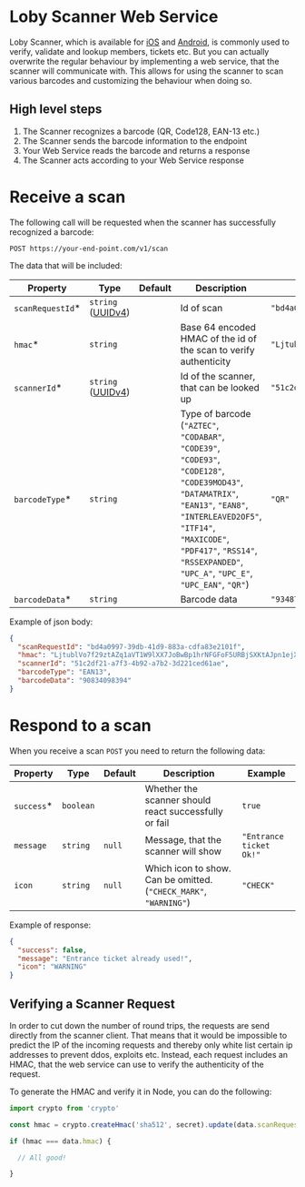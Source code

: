 # Loby Scanner Web Service

Loby Scanner, which is available for [iOS](https://apps.apple.com/app/loby-scanner/id1616875931) and [Android](https://play.google.com/store/apps/details?id=com.loby.scannerapp), is commonly used to verify, validate and lookup members, tickets etc. But you can actually overwrite the regular behaviour by implementing a web service, that the scanner will communicate with. This allows for using the scanner to scan various barcodes and customizing the behaviour when doing so.


## High level steps

1. The Scanner recognizes a barcode (QR, Code128, EAN-13 etc.)
2. The Scanner sends the barcode information to the endpoint
3. Your Web Service reads the barcode and returns a response
4. The Scanner acts according to your Web Service response


# Receive a scan

The following call will be requested when the scanner has successfully recognized a barcode:

`POST https://your-end-point.com/v1/scan`

The data that will be included:

| Property | Type | Default | Description | Example |
| - | - | - | - | - |
| `scanRequestId`* | `string` ([UUIDv4](https://en.wikipedia.org/wiki/Universally_unique_identifier)) | | Id of scan | `"bd4a0997-39db-41d9-883a-cdfa83e2101f"` |
| `hmac`* | `string` | | Base 64 encoded HMAC of the id of the scan to verify authenticity | `"LjtublVo7f29ztAZq1aVT1W9lXX7JoBwBp1hrNFGFoF5URBjSXKtAJpn1ejXrG+Mh4pMI0samNlpdmogtBabuw=="` |
| `scannerId`* | `string` ([UUIDv4](https://en.wikipedia.org/wiki/Universally_unique_identifier)) | | Id of the scanner, that can be looked up | `"51c2df21-a7f3-4b92-a7b2-3d221ced61ae"` |
| `barcodeType`* | `string` | | Type of barcode (`"AZTEC"`, `"CODABAR"`, `"CODE39"`, `"CODE93"`, `"CODE128"`, `"CODE39MOD43"`, `"DATAMATRIX"`, `"EAN13"`, `"EAN8"`, `"INTERLEAVED2OF5"`, `"ITF14"`, `"MAXICODE"`, `"PDF417"`, `"RSS14"`, `"RSSEXPANDED"`, `"UPC_A"`, `"UPC_E"`, `"UPC_EAN"`, `"QR"`) | `"QR"` |
| `barcodeData`* | `string` | | Barcode data | `"93487844"` |

Example of json body:
```json
{
  "scanRequestId": "bd4a0997-39db-41d9-883a-cdfa83e2101f",
  "hmac": "LjtublVo7f29ztAZq1aVT1W9lXX7JoBwBp1hrNFGFoF5URBjSXKtAJpn1ejXrG+Mh4pMI0samNlpdmogtBabuw==",
  "scannerId": "51c2df21-a7f3-4b92-a7b2-3d221ced61ae",
  "barcodeType": "EAN13",
  "barcodeData": "90834098394"
}
```

# Respond to a scan

When you receive a scan `POST` you need to return the following data:

| Property | Type | Default | Description | Example |
| - | - | - | - | - |
| `success`* | `boolean` | | Whether the scanner should react successfully or fail | `true` |
| `message` | `string` | `null` | Message, that the scanner will show | `"Entrance ticket Ok!"` |
| `icon` | `string` | `null` | Which icon to show. Can be omitted. (`"CHECK_MARK"`, `"WARNING"`) | `"CHECK"` |

Example of response:
```json
{
  "success": false,
  "message": "Entrance ticket already used!",
  "icon": "WARNING"
}
```

## Verifying a Scanner Request

In order to cut down the number of round trips, the requests are send directly from the scanner client. That means that it would be impossible to predict the IP of the incoming requests and thereby only white list certain ip addresses to prevent ddos, exploits etc. Instead, each request includes an HMAC, that the web service can use to verify the authenticity of the request.

To generate the HMAC and verify it in Node, you can do the following:

```js
import crypto from 'crypto'

const hmac = crypto.createHmac('sha512', secret).update(data.scanRequestId).digest('base64')

if (hmac === data.hmac) {

  // All good!

}

```
